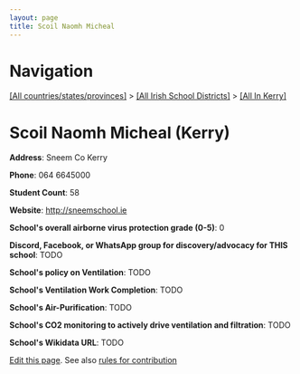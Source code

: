 ```yaml
---
layout: page
title: Scoil Naomh Micheal
---
```

# Navigation

[[All countries/states/provinces]](../../..) > [[All Irish School Districts]](../..) > [[All In Kerry]](..)

# Scoil Naomh Micheal (Kerry)

**Address**: Sneem Co Kerry

**Phone**: 064 6645000

**Student Count**: 58

**Website**: <http://sneemschool.ie>

**School's overall airborne virus protection grade (0-5)**: 0

**Discord, Facebook, or WhatsApp group for discovery/advocacy for THIS school**: TODO

**School's policy on Ventilation**: TODO

**School's Ventilation Work Completion**: TODO

**School's Air-Purification**: TODO

**School's CO2 monitoring to actively drive ventilation and filtration**: TODO

**School's Wikidata URL**: TODO


[Edit this page](https://github.com/ventilate-schools/Ireland/edit/main/./Kerry/Scoil_Naomh_Micheal.md). See also [rules for contribution](../../../contribution-rules/)